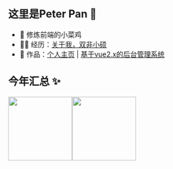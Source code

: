## 这里是Peter Pan 🌈

- 🛵 修炼前端的小菜鸡
- 👨‍💻 经历：<a href="https://github.com/PeterPH95/" target="_blank">关于我，双非小硕</a>
- 🏡 作品：<a href="https://peterph95.github.io/vuepress2start/" target="_blank">个人主页</a> | <a href="https://peterph95.github.io/vue-manage-system/#/login" target="_blank">基于vue2.x的后台管理系统</a> 

## 今年汇总 ✨

<img align="" height="130px" src="https://github-readme-stats.vercel.app/api?username=PeterPH95&hide_title=true&hide_border=true&show_icons=true&include_all_commits=true&line_height=21&bg_color=0,EC6C6C,FFD479,FFFC79,73FA79&theme=graywhite&locale=cn" /><img align="" height="130px" src="https://github-readme-stats.vercel.app/api/top-langs/?username=PeterPH95&hide_title=true&hide_border=true&layout=compact&bg_color=0,73FA79,73FDFF,D783FF&theme=graywhite&locale=cn" />
